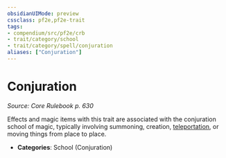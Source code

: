 ```yaml
---
obsidianUIMode: preview
cssclass: pf2e,pf2e-trait
tags:
- compendium/src/pf2e/crb
- trait/category/school
- trait/category/spell/conjuration
aliases: ["Conjuration"]
---
```

# Conjuration  
*Source: Core Rulebook p. 630*  

Effects and magic items with this trait are associated with the conjuration school of magic, typically involving summoning, creation, [teleportation](/rules/traits/teleportation.md), or moving things from place to place.


- **Categories**: School (Conjuration)